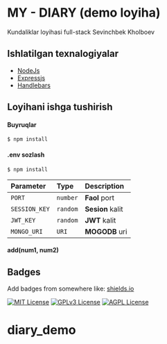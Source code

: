 
# MY - DIARY (demo loyiha)
Kundaliklar loyihasi full-stack 
Sevinchbek Kholboev



## Ishlatilgan texnalogiyalar

 - [NodeJs](https://nodejs.org/en)
 - [Expressjs](https://expressjs.com/)
 - [Handlebars](https://expressjs.com/)


## Loyihani ishga tushirish

#### Buyruqlar

```http
$ npm install
```

#### .env sozlash

```http
$ npm install
```

| Parameter | Type     | Description                       |
| :-------- | :------- | :-------------------------------- |
| `PORT`      | `number` | **Faol** port |
| `SESSION_KEY`      | `random` | **Sesion** kalit |
| `JWT_KEY`      | `random` | **JWT** kalit |
| `MONGO_URI`      | `URI` | **MOGODB** uri |
#### add(num1, num2)



## Badges

Add badges from somewhere like: [shields.io](https://shields.io/)

[![MIT License](https://img.shields.io/badge/License-MIT-green.svg)](https://choosealicense.com/licenses/mit/)
[![GPLv3 License](https://img.shields.io/badge/License-GPL%20v3-yellow.svg)](https://opensource.org/licenses/)
[![AGPL License](https://img.shields.io/badge/license-AGPL-blue.svg)](http://www.gnu.org/licenses/agpl-3.0)

# diary_demo
